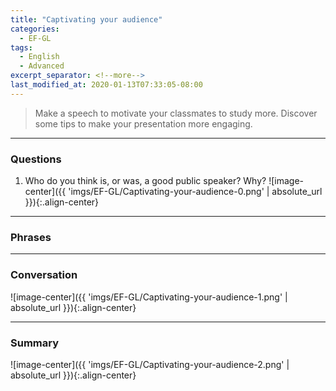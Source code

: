 ```yaml
---
title: "Captivating your audience"
categories:
  - EF-GL
tags:
  - English
  - Advanced
excerpt_separator: <!--more-->
last_modified_at: 2020-01-13T07:33:05-08:00
---
```

> Make a speech to motivate your classmates to study more. Discover some tips to make your presentation more engaging.
<!--more-->

----------------------
### Questions
1. Who do you think is, or was, a good public speaker? Why?
![image-center]({{ 'imgs/EF-GL/Captivating-your-audience-0.png' | absolute_url }}){:.align-center}

----------------------
### Phrases


----------------------
### Conversation

![image-center]({{ 'imgs/EF-GL/Captivating-your-audience-1.png' | absolute_url }}){:.align-center}


----------------------
### Summary

![image-center]({{ 'imgs/EF-GL/Captivating-your-audience-2.png' | absolute_url }}){:.align-center}


